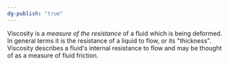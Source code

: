 ```yaml
---
dg-publish: "true"
---
```

Viscosity is a *measure of the resistance* of a fluid which is being deformed. In general terms it is the resistance of a liquid to flow, or its "thickness". Viscosity describes a fluid's internal resistance to flow and may be thought of as a measure of fluid friction.
